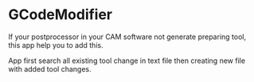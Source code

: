 # GCodeModifier

If your postprocessor in your CAM  software not generate preparing tool, this app help you to add this.

App first search all existing tool change in text file then creating new file with added tool changes.
